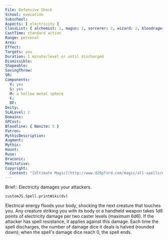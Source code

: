 ```yaml
---
File: Defensive Shock
School: evocation
Subschool: 
Aspects: [ electricity ]
ClassList: { alchemist: 2, magus: 2, sorcerer: 2, wizard: 2, bloodrager: 2, occultist: 2 }
CastTime: standard action
Range: personal
Area: 
Effect: 
Targets: you
Duration: 1 minute/level or until discharged
Dismissible: 
Shapeable: 
SavingThrow: 
SR: 
Components:
  V: yes
  S: yes
  M: a hollow metal sphere
  F: 
  DF: 
Deity: 
SLALevel: 2
Domains: 
GPCost: 
Bloodline: { Nanite: 5 }
Patron: 
MythicDescription: 
Augment: 
Mythic: 
Haunt: 
Ruse: 
Draconic: 
Meditative: 
Copyright:
  Content: "[Ultimate Magic](http://www.d20pfsrd.com/magic/all-spells/d/defensive-shock)"
---
```

Brief:: Electricity damages your attackers.

```dataviewjs
customJS.Spell.printWiki(dv)
```

Electrical energy floods your body, shocking the next creature that touches you. Any creature striking you with its body or a handheld weapon takes 1d6 points of electricity damage per two caster levels (maximum 6d6). If the attacker has spell resistance, it applies against this damage. Each time the spell discharges, the number of damage dice it deals is halved (rounded down); when the spell's damage dice reach 0, the spell ends.
